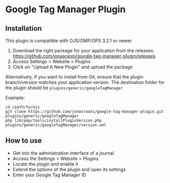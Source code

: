 # Google Tag Manager Plugin

## Installation
This plugin is compatible with OJS/OMP/OPS 3.2.1 or newer.

1. Download the right package for your application from the releases: https://github.com/jonasraoni/google-tag-manager-plugin/releases
2. Access Settings > Website > Plugins
3. Click on "Upload A New Plugin" and upload the package

Alternatively, if you want to install from Git, ensure that the plugin branch/version matches your application version.
The destination folder for the plugin should be `plugins/generic/googleTagManager`

Example:

```
cd /path/to/ojs
git clone https://github.com/jonasraoni/google-tag-manager-plugin.git plugins/generic/googleTagManager
php lib/pkp/tools/installPluginVersion.php plugins/generic/googleTagManager/version.xml
```

## How to use

- Get into the administration interface of a journal
- Access the Settings > Website > Plugins
- Locate the plugin and enable it
- Extend the options of the plugin and open its settings
- Enter your Google Tag Manager ID

